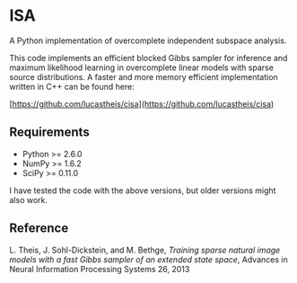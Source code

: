 # ISA

A Python implementation of overcomplete independent subspace analysis.

This code implements an efficient blocked Gibbs sampler for inference and maximum likelihood
learning in overcomplete linear models with sparse source distributions. A faster and more memory
efficient implementation written in C++ can be found here:

[https://github.com/lucastheis/cisa](https://github.com/lucastheis/cisa)

## Requirements

* Python >= 2.6.0
* NumPy >= 1.6.2
* SciPy >= 0.11.0

I have tested the code with the above versions, but older versions might also work.

## Reference

L. Theis, J. Sohl-Dickstein, and M. Bethge, *Training sparse natural image models with a fast Gibbs
sampler of an extended state space*, Advances in Neural Information Processing Systems 26, 2013
